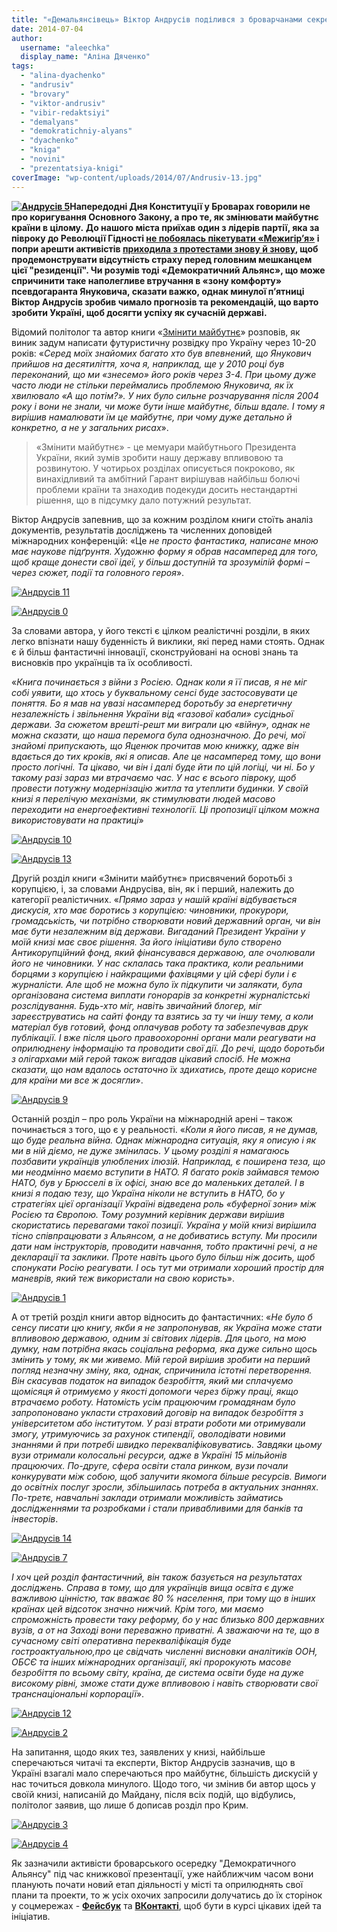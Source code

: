 ```yaml
---
title: "«Демальянсівець» Віктор Андрусів поділився з броварчанами секретами, як зробити країну успішною"
date: 2014-07-04
author: 
  username: "aleechka"
  display_name: "Аліна Дяченко"
tags: 
  - "alina-dyachenko"
  - "andrusiv"
  - "brovary"
  - "viktor-andrusiv"
  - "vibir-redaktsiyi"
  - "demalyans"
  - "demokratichniy-alyans"
  - "dyachenko"
  - "kniga"
  - "novini"
  - "prezentatsiya-knigi"
coverImage: "wp-content/uploads/2014/07/Andrusiv-13.jpg"
---
```


**[![Андрусів 5](https://mpz.brovary.org/wp-content/uploads/2014/07/Andrusiv-5.jpg)](https://mpz.brovary.org/wp-content/uploads/2014/07/Andrusiv-5.jpg)Напередодні Дня Конституції у Броварах говорили не про коригування Основного Закону, а про те, як змінювати майбутнє країни в цілому.** **До нашого міста приїхав один з лідерів партії, яка за півроку до Революції Гідності [не побоялась пікетувати «Межигір’я»](http://blogs.pravda.com.ua/authors/sokolenko/51697851a8551/) і попри арешти активістів [приходила з протестами знову й знову](http://dem-alliance.org/news/demaljans-ne-zljakavsja-areshti-podaruje-prezident-ua-pampersi.html), щоб продемонструвати відсутність страху перед головним мешканцем цієї "резиденції". Чи розумів тоді «Демократичний Альянс», що може спричинити таке наполегливе втручання в «зону комфорту» псевдогаранта Януковича, сказати важко, однак минулої п’ятниці Віктор Андрусів зробив чимало прогнозів та рекомендацій, що варто зробити Україні, щоб досягти успіху як сучасній державі.**

Відомий політолог та автор книги «[Змінити майбутнє](https://mpz.brovary.org/naperedodni-dnya-konstitutsiyi-brovarchanam-rozkazhut-yak-zminiti-maybutnye/)» розповів, як виник задум написати футуристичну розвідку про Україну через 10-20 років: «_Серед моїх знайомих багато хто був впевнений, що Янукович прийшов на десятиліття, хоча я, наприклад, ще у 2010 році був переконаний, що ми «знесемо» його років через 3-4. При цьому дуже часто люди не стільки переймались проблемою Януковича, як їх хвилювало «А що потім?». У них було сильне розчарування після 2004 року і вони не знали, чи може бути інше майбутнє, більш вдале. І тому я вирішив намалювати їм це майбутнє, при чому дуже детально й конкретно, а не у загальних рисах_».

> «Змінити майбутнє» - це мемуари майбутнього Президента України, який зумів зробити нашу державу впливовою та розвинутою. У чотирьох розділах описується покроково, як винахідливий та амбітний Гарант вирішував найбільш болючі проблеми країни та знаходив подекуди досить нестандартні рішення, що в підсумку дало потужний результат.

Віктор Андрусів запевнив, що за кожним розділом книги стоїть аналіз документів, результатів досліджень та численних доповідей міжнародних конференцій: «Це _не просто фантастика, написане мною має наукове підґрунтя. Художню форму я обрав насамперед для того, щоб краще донести свої ідеї, у більш доступній та зрозумілій формі – через сюжет, події та головного героя_».

[![Андрусів 11](https://mpz.brovary.org/wp-content/uploads/2014/07/Andrusiv-11.jpg)](https://mpz.brovary.org/wp-content/uploads/2014/07/Andrusiv-11.jpg)

[![Андрусів 0](https://mpz.brovary.org/wp-content/uploads/2014/07/Andrusiv-0.jpg)](https://mpz.brovary.org/wp-content/uploads/2014/07/Andrusiv-0.jpg)

За словами автора, у його тексті є цілком реалістичні розділи, в яких легко впізнати нашу буденність й виклики, які перед нами стоять. Однак є й більш фантастичні інновації, сконструйовані на основі знань та висновків про українців та їх особливості.

«_Книга починається з війни з Росією. Однак коли я її писав, я не міг собі уявити, що хтось у буквальному сенсі буде застосовувати це поняття. Бо я мав на увазі насамперед боротьбу за енергетичну незалежність і звільнення України від «газової кабали» сусідньої держави. За сюжетом врешті-решт ми виграли цю «війну», однак не можна сказати, що наша перемога була однозначною. До речі, мої знайомі припускають, що Яценюк прочитав мою книжку, адже він вдається до тих кроків, які я описав. Але це насамперед тому, що вони просто логічні. Та цікаво, чи він і далі буде йти по цій логіці, чи ні. Бо у такому разі зараз ми втрачаємо час. У нас є всього півроку, щоб провести потужну модернізацію житла та утеплити будинки. У своїй книзі я перелічую механізми, як стимулювати людей масово переходити на енергоефективні технології. Ці пропозиції цілком можна використовувати на практиці_»

[![Андрусів 10](https://mpz.brovary.org/wp-content/uploads/2014/07/Andrusiv-10.jpg)](https://mpz.brovary.org/wp-content/uploads/2014/07/Andrusiv-10.jpg)

[![Андрусів 13](https://mpz.brovary.org/wp-content/uploads/2014/07/Andrusiv-13.jpg)](https://mpz.brovary.org/wp-content/uploads/2014/07/Andrusiv-13.jpg)

Другій розділ книги «Змінити майбутнє» присвячений боротьбі з корупцією, і, за словами Андрусіва, він, як і перший, належить до категорії реалістичних. «_Прямо зараз у нашій країні відбувається дискусія, хто має боротись з корупцією: чиновники, прокурори, громадськість, чи потрібно створювати новий державний орган, чи він має бути незалежним від держави. Вигаданий Президент України у моїй книзі має своє рішення. За його ініціативи було створено Антикорупційний фонд, який фінансувався державою, але очолювали його не чиновники. У нас склалась така практика, коли реальними борцями з корупцією і найкращими фахівцями у цій сфері були і є журналісти. Але щоб не можна було їх підкупити чи залякати, була організована система виплати гонорарів за конкретні журналістські розслідування. Будь-хто міг, навіть звичайний блогер, міг зареєструватись на сайті фонду та взятись за ту чи іншу тему, а коли матеріал був готовий, фонд оплачував роботу та забезпечував друк публікації. І вже після цього правоохоронні органи мали реагувати на оприлюднену інформацію та проводити свої дії. До речі, щодо боротьби з олігархами мій герой також вигадав цікавий спосіб. Не можна сказати, що нам вдалось остаточно їх здихатись, проте дещо корисне для країни ми все ж досягли_».

[![Андрусів 9](https://mpz.brovary.org/wp-content/uploads/2014/07/Andrusiv-9.jpg)](https://mpz.brovary.org/wp-content/uploads/2014/07/Andrusiv-9.jpg)

Останній розділ – про роль України на міжнародній арені – також починається з того, що є у реальності. «_Коли я його писав, я не думав, що буде реальна війна. Однак міжнародна ситуація, яку я описую і як ми в ній діємо, не дуже змінилась. У цьому розділі я намагаюсь позбавити українців улюблених ілюзій. Наприклад, є поширена теза, що ми неодмінно маємо вступити в НАТО. Я багато років займався темою НАТО, був у Брюсселі в їх офісі, знаю все до маленьких деталей. І в книзі я подаю тезу, що Україна ніколи не вступить в НАТО, бо у стратегіях цієї організації Україні відведена роль «буферної зони» між Росією та Європою. Тому розумний керівник держави вирішив скористатись перевагами такої позиції. Україна у моїй книзі вирішила тісно співпрацювати з Альянсом, а не добиватись вступу. Ми просили дати нам інструкторів, проводити навчання, тобто практичні речі, а не декларації та заклики. Проте навіть цього було більш ніж досить, щоб спонукати Росію реагувати. І ось тут ми отримали хороший простір для маневрів, який теж використали на свою користь_».

[![Андрусів 1](https://mpz.brovary.org/wp-content/uploads/2014/07/Andrusiv-1.jpg)](https://mpz.brovary.org/wp-content/uploads/2014/07/Andrusiv-1.jpg)

А от третій розділ книги автор відносить до фантастичних: «_Не було б сенсу писати цю книгу, якби я не запропонував, як Україна може стати впливовою державою, одним зі світових лідерів. Для цього, на мою думку, нам потрібна якась соціальна реформа, яка дуже сильно щось змінить у тому, як ми живемо. Мій герой вирішив зробити на перший погляд незначну зміну, яка, однак, спричинила істотні перетворення. Він скасував податок на випадок безробіття, який ми сплачуємо щомісяця й отримуємо у якості допомоги через біржу праці, якщо втрачаємо роботу. Натомість усім працюючим громадянам було запропоновано укласти страховий договір на випадок безробіття з університетом або інститутом. У разі втрати роботи ми отримували змогу, утримуючись за рахунок стипендії, оволодівати новими знаннями й при потребі швидко перекваліфіковуватись. Завдяки цьому вузи отримали колосальні ресурси, адже в Україні 15 мільйонів працюючих. По-друге, сфера освіти стала ринком, вузи почали конкурувати між собою, щоб залучити якомога більше ресурсів. Вимоги до освітніх послуг зросли, збільшилась потреба в актуальних знаннях. По-третє, навчальні заклади отримали можливість займатись дослідженнями та розробками і стали привабливими для банків та інвесторів_.

[![Андрусів 14](https://mpz.brovary.org/wp-content/uploads/2014/07/Andrusiv-14.jpg)](https://mpz.brovary.org/wp-content/uploads/2014/07/Andrusiv-14.jpg)

[![Андрусів 7](https://mpz.brovary.org/wp-content/uploads/2014/07/Andrusiv-7.jpg)](https://mpz.brovary.org/wp-content/uploads/2014/07/Andrusiv-7.jpg)

_І хоч цей розділ фантастичний, він також базується на результатах досліджень. Справа в тому, що для українців вища освіта є дуже важливою цінністю, так вважає 80 % населення, при тому що в інших країнах цей відсоток значно нижчий. Крім того, ми маємо спроможність провести таку реформу, бо у нас близько 800 державних вузів, а от на Заході вони переважно приватні. А зважаючи на те, що в сучасному світі оперативна перекваліфікація буде гостроактуальною,про це свідчать численні висновки аналітиків ООН, ОБСЄ та інших міжнародних організації, які пророкують масове безробіття по всьому світу, країна, де система освіти буде на дуже високому рівні, зможе стати дуже впливовою і навіть створювати свої транснаціональні корпорації_».

[![Андрусів 12](https://mpz.brovary.org/wp-content/uploads/2014/07/Andrusiv-12.jpg)](https://mpz.brovary.org/wp-content/uploads/2014/07/Andrusiv-12.jpg)

[![Андрусів 2](https://mpz.brovary.org/wp-content/uploads/2014/07/Andrusiv-2.jpg)](https://mpz.brovary.org/wp-content/uploads/2014/07/Andrusiv-2.jpg)

На запитання, щодо яких тез, заявлених у книзі, найбільше сперечаються читачі та експерти, Віктор Андрусів зазначив, що в Україні взагалі мало сперечаються про майбутнє, більшість дискусій у нас точиться довкола минулого. Щодо того, чи змінив би автор щось у своїй книзі, написаній до Майдану, після всіх подій, що відбулись, політолог заявив, що лише б дописав розділ про Крим.

[![Андрусів 3](https://mpz.brovary.org/wp-content/uploads/2014/07/Andrusiv-3.jpg)](https://mpz.brovary.org/wp-content/uploads/2014/07/Andrusiv-3.jpg)

[![Андрусів 4](https://mpz.brovary.org/wp-content/uploads/2014/07/Andrusiv-4.jpg)](https://mpz.brovary.org/wp-content/uploads/2014/07/Andrusiv-4.jpg)

Як зазначили активісти броварського осередку "Демократичного Альянсу" під час книжкової презентації, уже найближчим часом вони планують почати новий етап діяльності у місті та оприлюднять свої плани та проекти, то ж усіх охочих запросили долучатись до їх сторінок у соцмережах - **[Фейсбук](https://www.facebook.com/groups/brovary.DA/)** та **[ВКонтакті](https://vk.com/brovaryda)**, щоб бути в курсі цікавих ідей та ініціатив.
